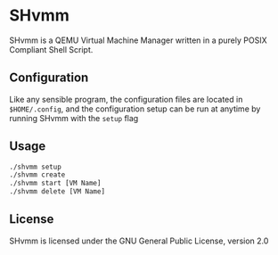 # SHvmm
SHvmm is a QEMU Virtual Machine Manager written in a purely POSIX Compliant Shell Script.

## Configuration
Like any sensible program, the configuration files are located in `$HOME/.config`, and the configuration setup can be run at anytime by running SHvmm with the `setup` flag

## Usage
```bash
./shvmm setup
./shvmm create
./shvmm start [VM Name]
./shvmm delete [VM Name]
```

## License
SHvmm is licensed under the GNU General Public License, version 2.0
